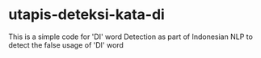 # utapis-deteksi-kata-di
This is a simple code for 'DI' word Detection as part of Indonesian NLP to detect the false usage of 'DI' word
